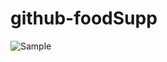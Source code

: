 # github-foodSupp
![Sample](https://user-images.githubusercontent.com/127491524/230026903-389855e0-5b04-46d3-8fc3-49f6cf25c11b.jpg)

